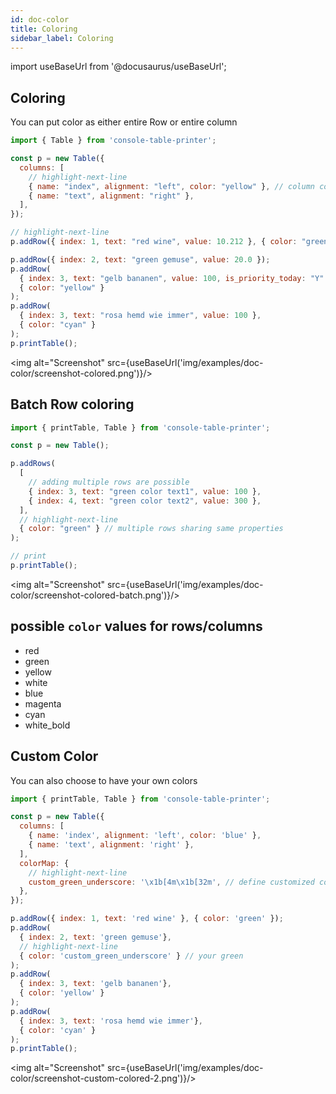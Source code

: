 ```yaml
---
id: doc-color
title: Coloring
sidebar_label: Coloring
---
```


import useBaseUrl from '@docusaurus/useBaseUrl';

## Coloring

You can put color as either entire Row or entire column

```js
import { Table } from 'console-table-printer';

const p = new Table({
  columns: [
    // highlight-next-line
    { name: "index", alignment: "left", color: "yellow" }, // column coloring
    { name: "text", alignment: "right" },
  ],
});

// highlight-next-line
p.addRow({ index: 1, text: "red wine", value: 10.212 }, { color: "green" }); // row coloring

p.addRow({ index: 2, text: "green gemuse", value: 20.0 });
p.addRow(
  { index: 3, text: "gelb bananen", value: 100, is_priority_today: "Y" },
  { color: "yellow" }
);
p.addRow(
  { index: 3, text: "rosa hemd wie immer", value: 100 },
  { color: "cyan" }
);
p.printTable();
```

<img alt="Screenshot" src={useBaseUrl('img/examples/doc-color/screenshot-colored.png')}/>

## Batch Row coloring

```javascript
import { printTable, Table } from 'console-table-printer';

const p = new Table();

p.addRows(
  [
    // adding multiple rows are possible
    { index: 3, text: "green color text1", value: 100 },
    { index: 4, text: "green color text2", value: 300 },
  ],
  // highlight-next-line
  { color: "green" } // multiple rows sharing same properties
);

// print
p.printTable();
```

<img alt="Screenshot" src={useBaseUrl('img/examples/doc-color/screenshot-colored-batch.png')}/>


## possible `color` values for rows/columns

- red
- green
- yellow
- white
- blue
- magenta
- cyan
- white_bold

## Custom Color

You can also choose to have your own colors

```javascript
import { printTable, Table } from 'console-table-printer';

const p = new Table({
  columns: [
    { name: 'index', alignment: 'left', color: 'blue' },
    { name: 'text', alignment: 'right' },
  ],
  colorMap: {
    // highlight-next-line
    custom_green_underscore: '\x1b[4m\x1b[32m', // define customized color
  },
});

p.addRow({ index: 1, text: 'red wine' }, { color: 'green' });
p.addRow(
  { index: 2, text: 'green gemuse'},
  // highlight-next-line
  { color: 'custom_green_underscore' } // your green
);
p.addRow(
  { index: 3, text: 'gelb bananen'},
  { color: 'yellow' }
);
p.addRow(
  { index: 3, text: 'rosa hemd wie immer'},
  { color: 'cyan' }
);
p.printTable();
```

<img alt="Screenshot" src={useBaseUrl('img/examples/doc-color/screenshot-custom-colored-2.png')}/>
